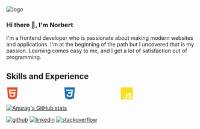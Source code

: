 ![logo](https://user-images.githubusercontent.com/62474258/132944808-1c72efec-d3c8-41ef-9025-379eb37eda07.png)

### Hi there 👋, I'm Norbert
I'm a frontend developer who is passionate about making modern websites and applications. I'm at the beginning of the path but I uncovered that is my passion. Learning comes easy to me, and I get a lot of satisfaction out of programming.

## Skills and Experience
<div style="display: flex; gap: 120px; width: 200px;">
<img height="32" width="32" src="https://github.com/norbert-swieconek/norbert-swieconek/blob/main/html5.svg" />
<img height="32" width="32" src="https://github.com/norbert-swieconek/norbert-swieconek/blob/main/css3.svg" /> 
<img height="32" width="32" src="https://github.com/norbert-swieconek/norbert-swieconek/blob/main/javascript.svg" />
</div>

[![Anurag's GitHub stats](https://github-readme-stats.vercel.app/api?username=norbert-swieconek)](https://github.com/anuraghazra/github-readme-stats)

[<img src='https://cdn.jsdelivr.net/npm/simple-icons@3.0.1/icons/github.svg' alt='github' height='40'>](https://github.com/norbert-swieconek)  [<img src='https://cdn.jsdelivr.net/npm/simple-icons@3.0.1/icons/linkedin.svg' alt='linkedin' height='40'>](https://www.linkedin.com/in/norbert-swieconek/)  [<img src='https://cdn.jsdelivr.net/npm/simple-icons@3.0.1/icons/stackoverflow.svg' alt='stackoverflow' height='40'>](https://stackoverflow.com/users/norbert-Święconek)  



